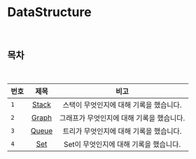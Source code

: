 # DataStructure

<br>

## 목차

<br>

| 번호 | 제목 | 비고 |
|---|:---:|:---:|
| `1` | [Stack](./Stack.md) | 스택이 무엇인지에 대해 기록을 했습니다.  |
| `2` | [Graph](./Graph.md) | 그래프가 무엇인지에 대해 기록을 했습니다.  |
| `3` | [Queue](./Queue.md) | 트리가 무엇인지에 대해 기록을 했습니다.  |
| `4` | [Set](./Set.md) | Set이 무엇인지에 대해 기록을 했습니다.  |


